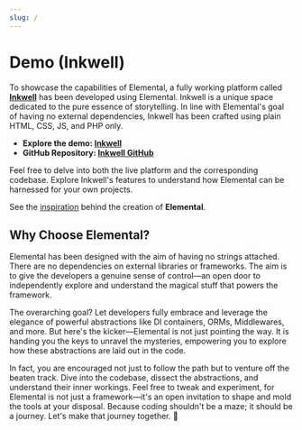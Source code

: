 ```yaml
---
slug: /
---
```


# Demo (Inkwell)

To showcase the capabilities of Elemental, a fully working platform called **[Inkwell](https://inkwell.anees.dev)** has been developed using Elemental. Inkwell is a unique space dedicated to the pure essence of storytelling. In line with Elemental's goal of having no external dependencies, Inkwell has been crafted using plain HTML, CSS, JS, and PHP only.

- **Explore the demo: [Inkwell](https://inkwell.anees.dev)**
- **GitHub Repository: [Inkwell GitHub](https://github.com/AneesMuzzafer/Inkwell)**

Feel free to delve into both the live platform and the corresponding codebase. Explore Inkwell's features to understand how Elemental can be harnessed for your own projects.

See the [inspiration](#inspiration) behind the creation of **Elemental**.

## Why Choose Elemental?

Elemental has been designed with the aim of having no strings attached. There are no dependencies on external libraries or frameworks. The aim is to give the developers a genuine sense of control—an open door to independently explore and understand the magical stuff that powers the framework.

The overarching goal? Let developers fully embrace and leverage the elegance of powerful abstractions like DI containers, ORMs, Middlewares, and more. But here's the kicker—Elemental is not just pointing the way. It is handing you the keys to unravel the mysteries, empowering you to explore how these abstractions are laid out in the code.

In fact, you are encouraged not just to follow the path but to venture off the beaten track. Dive into the codebase, dissect the abstractions, and understand their inner workings. Feel free to tweak and experiment, for Elemental is not just a framework—it's an open invitation to shape and mold the tools at your disposal. Because coding shouldn't be a maze; it should be a journey. Let's make that journey together. 🚀
